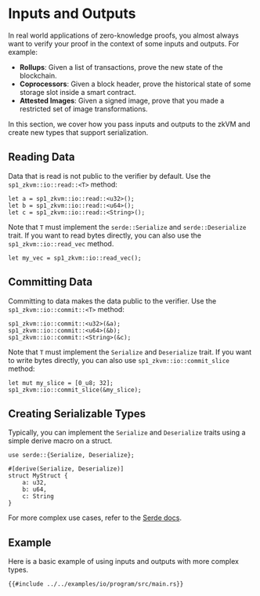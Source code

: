 # Inputs and Outputs

In real world applications of zero-knowledge proofs, you almost always want to verify your proof in the context of some inputs and outputs. For example:

- **Rollups**: Given a list of transactions, prove the new state of the blockchain.
- **Coprocessors**: Given a block header, prove the historical state of some storage slot inside a smart contract.
- **Attested Images**: Given a signed image, prove that you made a restricted set of image transformations.

In this section, we cover how you pass inputs and outputs to the zkVM and create new types that support serialization.

## Reading Data

Data that is read is not public to the verifier by default. Use the `sp1_zkvm::io::read::<T>` method:

```rust,noplayground
let a = sp1_zkvm::io::read::<u32>();
let b = sp1_zkvm::io::read::<u64>();
let c = sp1_zkvm::io::read::<String>();
```

Note that `T` must implement the `serde::Serialize` and `serde::Deserialize` trait. If you want to read bytes directly, you can also use the `sp1_zkvm::io::read_vec` method.

```rust,noplayground
let my_vec = sp1_zkvm::io::read_vec();
```

## Committing Data

Committing to data makes the data public to the verifier. Use the `sp1_zkvm::io::commit::<T>` method:

```rust,noplayground
sp1_zkvm::io::commit::<u32>(&a);
sp1_zkvm::io::commit::<u64>(&b);
sp1_zkvm::io::commit::<String>(&c);
```

Note that `T` must implement the `Serialize` and `Deserialize` trait. If you want to write bytes directly, you can also use `sp1_zkvm::io::commit_slice` method:

```rust,noplayground
let mut my_slice = [0_u8; 32];
sp1_zkvm::io::commit_slice(&my_slice);
```

## Creating Serializable Types

Typically, you can implement the `Serialize` and `Deserialize` traits using a simple derive macro on a struct.

```rust,noplayground
use serde::{Serialize, Deserialize};

#[derive(Serialize, Deserialize)]
struct MyStruct {
    a: u32,
    b: u64,
    c: String
}
```

For more complex use cases, refer to the [Serde docs](https://serde.rs/).

## Example

Here is a basic example of using inputs and outputs with more complex types.

```rust,noplayground
{{#include ../../examples/io/program/src/main.rs}}
```
